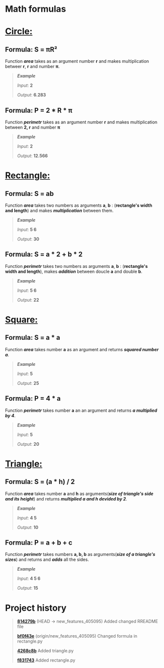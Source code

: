 # Math formulas
###
# [Circle:](../circle.py)
## Formula: **S = πR²**

Function ***area*** takes as an argument number **r** and makes multiplication betweer **r**, **r** and number **π**.

>***Example***
> 
> *Input*: **2**
> 
> *Output*: **6.283**

## Formula: **P = 2 * R * π**

Function ***perimetr*** takes as an argument number **r** and makes multiplication between **2, r** and number **π**

>***Example***
> 
> *Input*: **2**
> 
> *Output*: **12.566**

# [Rectangle:](../rectangle.py) 
## Formula: **S = ab**
Function ***area*** takes two numbers as arguments **a**, **b** : (**rectangle's width and length**) and makes ***multiplication*** between them.

>***Example***
> 
> *Input*: **5 6**
> 
> *Output*: **30**
 
## Formula: **S = a * 2 + b * 2**
Function ***perimetr*** takes two numbers as arguments **a**, **b** : (**rectangle's width and length**), makes ***addition*** between doucle **a** and double **b**.

>***Example***
> 
> *Input*: **5 6**
> 
> *Output*: **22**
 
# [Square:](../square.py) 
## Formula: **S = a * a**
Function ***area*** takes number **a** as an argument and returns ***squared number a***.

>***Example***
> 
> *Input*: **5**
> 
> *Output*: **25**


## Formula: **P = 4 * a**
Function ***perimetr*** takes number **a** an an argument and returns ***a multiplied by 4***.

>***Example***
> 
> *Input*: **5**
> 
> *Output*: **20**

# [Triangle:](../triangle.py)
## Formula: **S = (a * h) / 2**

Function ***area*** takes number **a** and **h** as arguments(***size of triangle's side and its height***) and returns ***multiplied a and h devided by 2***.

>***Example***
> 
> *Input*: **4 5**
> 
> *Output*: **10**

## Formula: **P = a + b + c**

Function ***perimetr*** takes numbers **a, b, b** as arguments(***size of a triangle's sizes***) and returns and ***adds*** all the sides.

>***Example***
> 
> *Input*: **4 5 6**
> 
> *Output*: **15**

# Project history

>[**814279b**](https://github.com/MeckovskiiLev/geometric_lib/commit/814279bce509b35efb766b1689c099c764d4871c) (HEAD -> new_features_405095) Added changed RREADME file
>
>[**bf0f43e**](https://github.com/MeckovskiiLev/geometric_lib/commit/bf0f43e4a708aaa0421d4f05e98ba615fe000a6a) (origin/new_features_405095) Changed formula in rectangle.py
>
>[**4268c8b**](https://github.com/MeckovskiiLev/geometric_lib/commit/4268c8b6718093569694ab4406805f2a5f6cde9f) Added triangle.py    
>
>[**f831743**](https://github.com/MeckovskiiLev/geometric_lib/commit/f8317430564534c93183cf2f25242ed5c93e662d) Added rectangle.py



